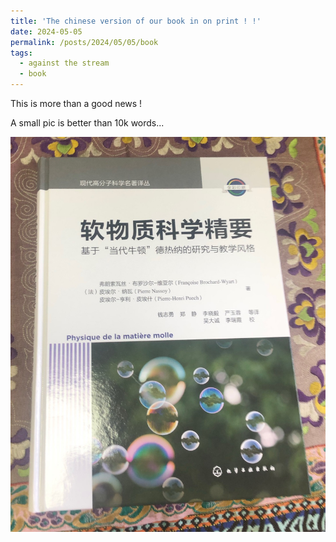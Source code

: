 ```yaml
---
title: 'The chinese version of our book in on print ! !'
date: 2024-05-05
permalink: /posts/2024/05/05/book
tags:
  - against the stream
  - book
---
```


This is more than a good news !

A small pic is better than 10k words...

![Cover](/images/book.png)



